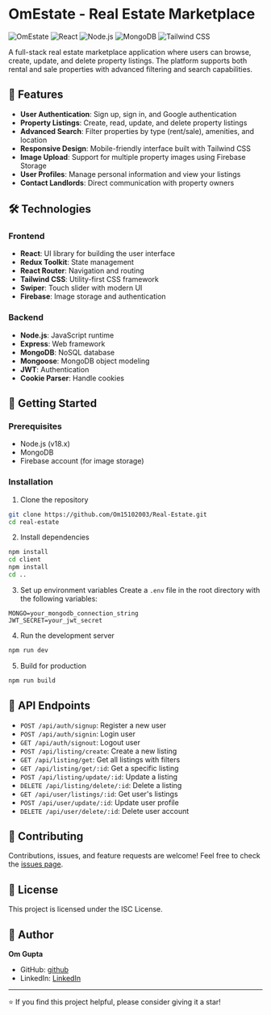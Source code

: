 # OmEstate - Real Estate Marketplace

![OmEstate](https://img.shields.io/badge/OmEstate-Real%20Estate-blue)
![React](https://img.shields.io/badge/React-18.2.0-61DAFB)
![Node.js](https://img.shields.io/badge/Node.js-18.x-339933)
![MongoDB](https://img.shields.io/badge/MongoDB-8.10.1-47A248)
![Tailwind CSS](https://img.shields.io/badge/Tailwind%20CSS-3.4.17-38B2AC)

A full-stack real estate marketplace application where users can browse, create, update, and delete property listings. The platform supports both rental and sale properties with advanced filtering and search capabilities.

## 🌟 Features

- **User Authentication**: Sign up, sign in, and Google authentication
- **Property Listings**: Create, read, update, and delete property listings
- **Advanced Search**: Filter properties by type (rent/sale), amenities, and location
- **Responsive Design**: Mobile-friendly interface built with Tailwind CSS
- **Image Upload**: Support for multiple property images using Firebase Storage
- **User Profiles**: Manage personal information and view your listings
- **Contact Landlords**: Direct communication with property owners

## 🛠️ Technologies

### Frontend
- **React**: UI library for building the user interface
- **Redux Toolkit**: State management
- **React Router**: Navigation and routing
- **Tailwind CSS**: Utility-first CSS framework
- **Swiper**: Touch slider with modern UI
- **Firebase**: Image storage and authentication

### Backend
- **Node.js**: JavaScript runtime
- **Express**: Web framework
- **MongoDB**: NoSQL database
- **Mongoose**: MongoDB object modeling
- **JWT**: Authentication
- **Cookie Parser**: Handle cookies





## 🚀 Getting Started

### Prerequisites
- Node.js (v18.x)
- MongoDB
- Firebase account (for image storage)

### Installation

1. Clone the repository
```bash
git clone https://github.com/Om15102003/Real-Estate.git
cd real-estate
```

2. Install dependencies
```bash
npm install
cd client
npm install
cd ..
```

3. Set up environment variables
Create a `.env` file in the root directory with the following variables:
```
MONGO=your_mongodb_connection_string
JWT_SECRET=your_jwt_secret
```

4. Run the development server
```bash
npm run dev
```

5. Build for production
```bash
npm run build
```

## 📝 API Endpoints

- `POST /api/auth/signup`: Register a new user
- `POST /api/auth/signin`: Login user
- `GET /api/auth/signout`: Logout user
- `POST /api/listing/create`: Create a new listing
- `GET /api/listing/get`: Get all listings with filters
- `GET /api/listing/get/:id`: Get a specific listing
- `POST /api/listing/update/:id`: Update a listing
- `DELETE /api/listing/delete/:id`: Delete a listing
- `GET /api/user/listings/:id`: Get user's listings
- `POST /api/user/update/:id`: Update user profile
- `DELETE /api/user/delete/:id`: Delete user account

## 🤝 Contributing

Contributions, issues, and feature requests are welcome! Feel free to check the [issues page](https://github.com/yourusername/real-estate/issues).

## 📄 License

This project is licensed under the ISC License.

## 👤 Author

**Om Gupta**
- GitHub: [github](https://github.com/Om15102003)
- LinkedIn: [LinkedIn](https://linkedin.com/in/om-gupta-1510o2003)

---

⭐️ If you find this project helpful, please consider giving it a star! 
